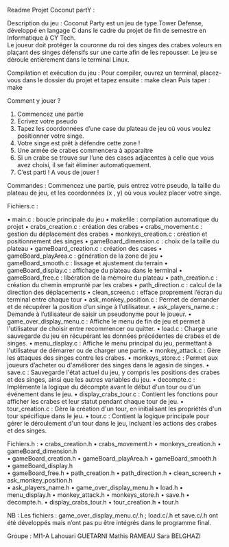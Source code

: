 Readme Projet Coconut partY :

Description du jeu :
Coconut Party est un jeu de type Tower Defense, développé en langage C dans le cadre du projet de fin de semestre en Informatique à CY Tech.  
Le joueur doit protéger la couronne du roi des singes des crabes voleurs en plaçant des singes défensifs sur une carte afin de les repousser. Le jeu se déroule entièrement dans le terminal Linux.

Compilation et exécution du jeu : 
Pour compiler, ouvrez un terminal, placez-vous dans le dossier du projet et tapez ensuite : make clean
Puis taper : 
 make

Comment y jouer ?
1.	Commencez une partie
2.	Ecrivez votre pseudo
3.	Tapez les coordonnées d’une case du plateau de jeu où vous voulez positionner votre singe.
4.	Votre singe est prêt à défendre cette zone !
5.	Une armée de crabes commencera à apparaitre
6.	Si un crabe se trouve sur l’une des cases adjacentes à celle que vous avez choisi, il se fait éliminer automatiquement.
7.	C’est parti ! A vous de jouer !


Commandes :
Commencez une partie, puis entrez votre pseudo, la taille du plateau de jeu, et les coordonnées (x , y) où vous voulez placer votre singe.




Fichiers.c :

•	main.c : boucle principale du jeu
•	makefile : compilation automatique du projet
•	crabs_creation.c : création des crabes
•	crabs_movement.c : gestion du déplacement des crabes
•	monkeys_creation.c : création et positionnement des singes
•	gameBoard_dimension.c : choix de la taille du plateau
•	gameBoard_creation.c : création des cases
•	gameBoard_playArea.c : génération de la zone de jeu
•	gameBoard_smooth.c : lissage et ajustement du terrain
•	gameBoard_display.c : affichage du plateau dans le terminal
•	gameBoard_free.c : libération de la mémoire du plateau
•	path_creation.c : création du chemin emprunté par les crabes
•	path_direction.c : calcul de la direction des déplacements
•	clean_screen.c : efface proprement l’écran du terminal entre chaque tour
•	ask_monkey_position.c : Permet de demander et de récupérer la position d’un singe à l’utilisateur.
•	ask_players_name.c : Demande à l’utilisateur de saisir un pseudonyme pour le joueur.
•	game_over_display_menu.c : Affiche le menu de fin de jeu et permet à l'utilisateur de choisir entre recommencer ou quitter.
•	load.c : Charge une sauvegarde du jeu en récupérant les données précédentes de crabes et de singes.
•	menu_display.c : Affiche le menu principal du jeu, permettant à l'utilisateur de démarrer ou de charger une partie.
•	monkey_attack.c : Gère les attaques des singes contre les crabes.
•	monkeys_store.c : Permet aux joueurs d’acheter ou d'améliorer des singes dans le agasin de singes.
•	save.c : Sauvegarde l'état actuel du jeu, y compris les positions des crabes et des singes, ainsi que les autres variables du jeu.
•	decompte.c : Implémente la logique du décompte avant le début d'un tour ou d'un événement dans le jeu.
•	display_crabs_tour.c : Contient les fonctions pour afficher les crabes et leur statut pendant chaque tour de jeu.
•	tour_creation.c : Gère la création d'un tour, en initialisant les propriétés d'un tour spécifique dans le jeu.
•	tour.c : Contient la logique principale pour gérer le déroulement d'un tour dans le jeu, incluant les actions des crabes et des singes.



Fichiers.h :
•	crabs_creation.h
•	crabs_movement.h 
•	monkeys_creation.h 
•	gameBoard_dimension.h  
•	gameBoard_creation.h
•	gameBoard_playArea.h
•	gameBoard_smooth.h  
•	gameBoard_display.h  
•	gameBoard_free.h
•	path_creation.h
•	path_direction.h 
•	clean_screen.h 
•	ask_monkey_position.h  
•	ask_players_name.h 
•	game_over_display_menu.h 
•	load.h 
•	menu_display.h 
•	monkey_attack.h 
•	monkeys_store.h 
•	save.h 
•	decompte.h.
•	display_crabs_tour.h
•	tour_creation.h
•	tour.h

NB : Les fichiers : game_over_display_menu.c/.h ; load.c/.h et save.c/.h ont été développés mais n’ont pas pu être intégrés dans le programme final.

Groupe : MI1-A
Lahouari GUETARNI
Mathis RAMEAU
Sara BELGHAZI

